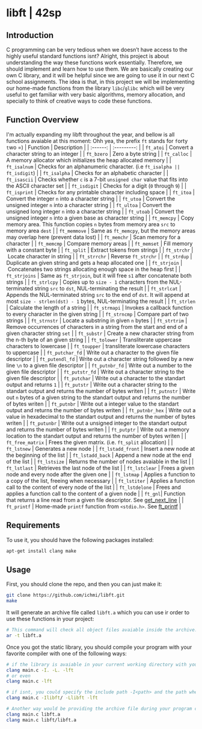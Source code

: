 # libft | 42sp

## Introduction
C programming can be very tedious when we doesn’t have access to the highly useful standard functions isnt? Alright, this project is about understanding the way these functions work essentially. Therefore, we should implement and learn how to use them. We are basically creating our own C library, and it will be helpful since we are going to use it in our next C school assignments. The idea is that, in this project we will be implementing our home-made functions from the library `libc`/`glibc` which will be very useful to get familiar with very basic algorithms, memory allocation, and specially to think of creative ways to code these functions.

## Function Overview
I'm actually expanding my libft throughout the year, and bellow is all functions avaiable at this moment: Ohh yea, the prefix `ft` stands for `f`orty `t`wo =)
| Function | Description |
| :------: | :---------: |
| `ft_atoi` | Convert a character string to an integer |
| `ft_bzero` | Zero a byte string |
| `ft_calloc` | A memory allocator which initializes the heap allocated memory |
| `ft_isalnum` | Checks for an alphanumeric character. (i.e `ft_isalpha || ft_isdigit`) |
| `ft_isalpha` | Checks for an alphabetic character |
| `ft_isascii` | Checks whether `c` is a 7-bit `unsigned char` value that fits into the ASCII character set |
| `ft_isdigit` | Checks for a digit (`0` through `9`) |
| `ft_isprint` | Checks for any printable character including space |
| `ft_itoa` | Convert the integer `n` into a character string |
| `ft_utoa` | Convert the unsigned integer `n` into a character string |
| `ft_ultoa` | Convert the unsigned long integer `n` into a character string |
| `ft_utoab` | Convert the unsigned integer `n` into a given base as character string |
| `ft_memcpy` | Copy memory area. This function copies `n` bytes from memory area `src` to memory area `dest` |
| `ft_memmove` | Same as `ft_memcpy`, but the memory areas may overlap here (prevent data lost) |
| `ft_memchr` | Scan memory for a character |
| `ft_memcmp` | Compare memory areas |
| `ft_memset` | Fill memory with a constant byte |
| `ft_split` | Extract tokens from strings |
| `ft_strchr` | Locate character in string |
| `ft_strrchr` | Reverse `ft_strchr` |
| `ft_strdup` | Duplicate an given string and gets a heap allocated one |
| `ft_strjoin` | Concatenates two strings allocating enough space in the heap first |
| `ft_strjoins` | Same as `ft_strjoin`, but it will free `s1` after concatenate both strings |
| `ft_strlcpy` | Copies up to `size - 1` characters from the NUL-terminated string `src` to `dst`, NUL-terminating the result |
| `ft_strlcat` | Appends the NUL-terminated string `src` to the end of `dst`. It will append at most `size - strlen(dst) - 1` bytes, NUL-terminating the result |
| `ft_strlen` | Calculate the length of a string |
| `ft_strmapi` | Invokes a callback function to every character in the given string |
| `ft_strncmp` | Compare part of two strings |
| `ft_strnstr` | Locate a substring in given `n` bytes |
| `ft_strtrim` | Remove occurrences of characters in a string from the start and end of a given character string `set` |
| `ft_substr` | Create a new character string from the n-th byte of an given string |
| `ft_tolower` | Transliterate uppercase characters to lowercase |
| `ft_toupper` | transliterate lowercase characters to uppercase |
| `ft_putchar_fd` | Write out a character to the given file descriptor |
| `ft_putendl_fd` | Write out a character string followed by a new line `\n` to a given file descriptor |
| `ft_putnbr_fd` | Write out a number to the given file descriptor |
| `ft_putstr_fd` | Write out a character string to the given file descriptor |
| `ft_putchar` | Write out a character to the standart output and returns `1` |
| `ft_putstr` | Write out a character string to the standart output and returns the number of bytes writen |
| `ft_putnstr` | Write out `n` bytes of a given string to the standart output and returns the number of bytes writen |
| `ft_putnbr` | Write out a integer value to the standart output and returns the number of bytes writen |
| `ft_putnbr_hex` | Write out a value in hexadecimal to the standart output and returns the number of bytes writen |
| `ft_putunbr` | Write out a unsigned integer to the standart output and returns the number of bytes writen |
| `ft_putptr` | Write out a memory location to the standart output and returns the number of bytes writen |
| `ft_free_matrix` | Frees the given matrix. (i.e. `ft_split` allocation) |
| `ft_lstnew` | Generates a new node |
| `ft_lstadd_front` | Insert a new node at the beginning of the list |
| `ft_lstadd_back` | Append a new node at the end of the list |
| `ft_lstsize` | Returns the number of nodes avaiable in the list |
| `ft_lstlast` | Retrieves the last node of the list |
| `ft_lstclear` | Frees a given node and every node after the given one |
| `ft_lstmap` | Applies a function to a copy of the list, freeing when necessary |
| `ft_lstiter` | Applies a function call to the content of every node of the list |
| `ft_lstdelone` | Frees and applies a function call to the content of a given node |
| `ft_gnl`| Function that returns a line read from a given file descriptor. See [get_next_line](https://github.com/ichmi/get_next_line#gnl--42sp) |
| `ft_printf` | Home-made `printf` function from `<stdio.h>`. See [ft_printf](https://github.com/ichmi/ft_printf#ft_printf--42sp) |

## Requirements
To use it, you should have the following packages installed:
```bash
apt-get install clang make
```

## Usage
First, you should clone the repo, and then you can just make it:
```bash
git clone https://github.com/ichmi/libft.git
make
```
It will generate an archive file called `libft.a` which you can use ir order to use these functions in your project:
```bash
# This command will check all object files avaiable inside the archive:
ar -t libft.a
```

Once you got the static library, you should compile your program with your favorite compiler with one of the following ways:
```bash
# if the library is avaiable in your current working directory with you entry point (i.e. main function), you can:
clang main.c -I. -L. -lft 
# or even
clang main.c -lft 

# if isnt, you could specify the include path -I<path> and the path where we can find the library -L<path> followed by the lib -l<libname>:
clang main.c -Ilibft/ -Llibft -lft

# Another way would be providing the archive file during your program compilation (Personally I dont like it):
clang main.c libft.a
clang main.c libft/libft.a
```
